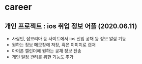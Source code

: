 # career

## 개인 프로젝트 : ios 취업 정보 어플 (2020.06.11)
- 사람인, 잡코리아 등 사이트에서 ios 신입 공채 등 정보 알람 기능
- 원하는 정보 메모장에 저장, 혹은 이미지로 캡처
- 아이폰 캘린더에 원하는 공채 정보 전송
- 개인 일정 관리를 위한 기능도 추가
